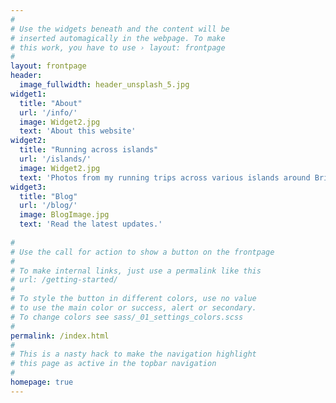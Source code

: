 ```yaml
---
#
# Use the widgets beneath and the content will be
# inserted automagically in the webpage. To make
# this work, you have to use › layout: frontpage
#
layout: frontpage
header:
  image_fullwidth: header_unsplash_5.jpg
widget1:
  title: "About"
  url: '/info/'
  image: Widget2.jpg
  text: 'About this website'
widget2:
  title: "Running across islands"
  url: '/islands/'
  image: Widget2.jpg
  text: 'Photos from my running trips across various islands around Britain.'
widget3:
  title: "Blog"
  url: '/blog/'
  image: BlogImage.jpg
  text: 'Read the latest updates.'
  
#
# Use the call for action to show a button on the frontpage
#
# To make internal links, just use a permalink like this
# url: /getting-started/
#
# To style the button in different colors, use no value
# to use the main color or success, alert or secondary.
# To change colors see sass/_01_settings_colors.scss
#
permalink: /index.html
#
# This is a nasty hack to make the navigation highlight
# this page as active in the topbar navigation
#
homepage: true
---
```


